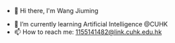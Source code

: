 - 👋 Hi there, I'm Wang Jiuming

<!--
**WangJiuming/WangJiuming** is a ✨ _special_ ✨ repository because its `README.md` (this file) appears on your GitHub profile.

Here are some ideas to get you started:
-->
<!--
- 🔭 I’m currently working on ...
- 👯 I’m looking to collaborate on ...
- 🤔 I’m looking for help with ...
- 💬 Ask me about ...
- 😄 Pronouns: ...
- ⚡ Fun fact: ...
-->
- 🌱 I’m currently learning Artificial Intelligence @CUHK
- 📫 How to reach me: 1155141482@link.cuhk.edu.hk


